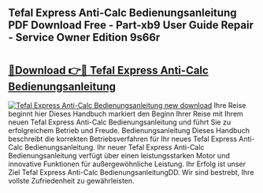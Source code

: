 ## Tefal Express Anti-Calc Bedienungsanleitung PDF Download Free - Part-xb9 User Guide Repair - Service Owner Edition 9s66r

# <h2><a href="http://df4ktr1.blite.top/?on=Tefal+Express+Anti-Calc+Bedienungsanleitung">🔗Download 👉🔴 Tefal Express Anti-Calc Bedienungsanleitung</a></h2>

[![Tefal Express Anti-Calc Bedienungsanleitung new download](https://i.imgur.com/lujVjoI.png)](http://df4ktr1.blite.top/?on=Tefal+Express+Anti-Calc+Bedienungsanleitung)
Ihre Reise beginnt hier Dieses Handbuch markiert den Beginn Ihrer Reise mit Ihrem neuen Tefal Express Anti-Calc Bedienungsanleitung und führt Sie zu erfolgreichem Betrieb und Freude. Bedienungsanleitung Dieses Handbuch beschreibt die korrekten Betriebsverfahren für Ihr neues Tefal Express Anti-Calc Bedienungsanleitung. Ihr neuer Tefal Express Anti-Calc Bedienungsanleitung verfügt über einen leistungsstarken Motor und innovative Funktionen für außergewöhnliche Leistung. Ihr Erfolg ist unser Ziel Tefal Express Anti-Calc BedienungsanleitungDD. Wir sind bestrebt, Ihre vollste Zufriedenheit zu gewährleisten.
